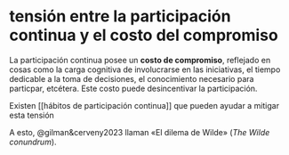 # tensión entre la participación continua y el costo del compromiso
La participación continua posee un **costo de compromiso**, reflejado en cosas como la carga cognitiva de involucrarse en las iniciativas, el tiempo dedicable a la toma de decisiones, el conocimiento necesario para particpar, etcétera. Este costo puede desincentivar la participación.

Existen [[hábitos de participación continua]] que pueden ayudar a mitigar esta tensión

A esto, @gilman&cerveny2023 llaman «El dilema de Wilde» (*The Wilde conundrum*).
